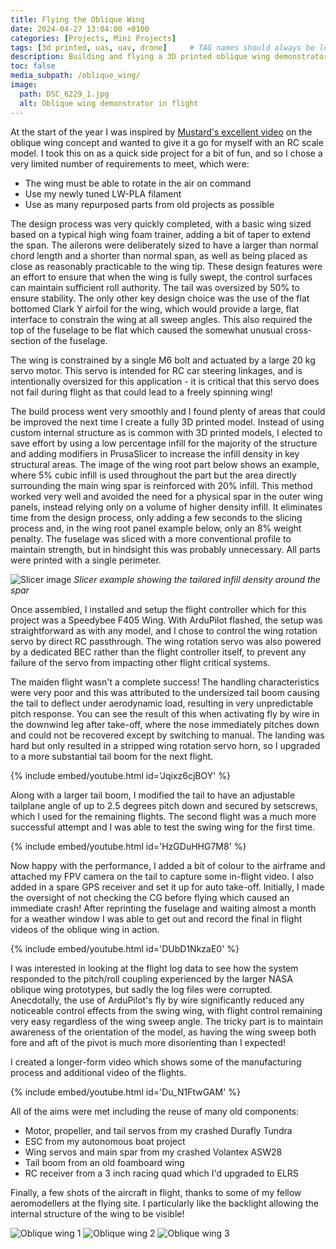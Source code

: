 ```yaml
---
title: Flying the Oblique Wing
date: 2024-04-27 13:04:00 +0100
categories: [Projects, Mini Projects]
tags: [3d printed, uas, uav, drone]     # TAG names should always be lowercase
description: Building and flying a 3D printed oblique wing demonstrator
toc: false
media_subpath: /oblique_wing/
image:
  path: DSC_6229_1.jpg
  alt: Oblique wing demonstrator in flight
---
```

At the start of the year I was inspired by [Mustard's excellent video](https://www.youtube.com/watch?v=C_dNt4UEVZQ) on the oblique wing concept and wanted to give it a go for myself with an RC scale model. I took this on as a quick side project for a bit of fun, and so I chose a very limited number of requirements to meet, which were:

- The wing must be able to rotate in the air on command
- Use my newly tuned LW-PLA filament
- Use as many repurposed parts from old projects as possible

The design process was very quickly completed, with a basic wing sized based on a typical high wing foam trainer, adding a bit of taper to extend the span. The ailerons were deliberately sized to have a larger than normal chord length and a shorter than normal span, as well as being placed as close as reasonably practicable to the wing tip. These design features were an effort to ensure that when the wing is fully swept, the control surfaces can maintain sufficient roll authority. The tail was oversized by 50% to ensure stability. The only other key design choice was the use of the flat bottomed Clark Y airfoil for the wing, which would provide a large, flat interface to constrain the wing at all sweep angles. This also required the top of the fuselage to be flat which caused the somewhat unusual cross-section of the fuselage.

The wing is constrained by a single M6 bolt and actuated by a large 20 kg servo motor. This servo is intended for RC car steering linkages, and is intentionally oversized for this application - it is critical that this servo does not fail during flight as that could lead to a freely spinning wing!

The build process went very smoothly and I found plenty of areas that could be improved the next time I create a fully 3D printed model. Instead of using custom internal structure as is common with 3D printed models, I elected to save effort by using a low percentage infill for the majority of the structure and adding modifiers in PrusaSlicer to increase the infill density in key structural areas. The image of the wing root part below shows an example, where 5% cubic infill is used throughout the part but the area directly surrounding the main wing spar is reinforced with 20% infill. This method worked very well and avoided the need for a physical spar in the outer wing panels, instead relying only on a volume of higher density infill. It eliminates time from the design process, only adding a few seconds to the slicing process and, in the wing root panel example below, only an 8% weight penalty. The fuselage was sliced with a more conventional profile to maintain strength, but in hindsight this was probably unnecessary. All parts were printed with a single perimeter.

![Slicer image](image.png)
_Slicer example showing the tailored infill density around the spar_

Once assembled, I installed and setup the flight controller which for this project was a Speedybee F405 Wing. With ArduPilot flashed, the setup was straightforward as with any model, and I chose to control the wing rotation servo by direct RC passthrough. The wing rotation servo was also powered by a dedicated BEC rather than the flight controller itself, to prevent any failure of the servo from impacting other flight critical systems.

The maiden flight wasn't a complete success! The handling characteristics were very poor and this was attributed to the undersized tail boom causing the tail to deflect under aerodynamic load, resulting in very unpredictable pitch response. You can see the result of this when activating fly by wire in the downwind leg after take-off, where the nose immediately pitches down and could not be recovered except by switching to manual. The landing was hard but only resulted in a stripped wing rotation servo horn, so I upgraded to a more substantial tail boom for the next flight.

{% include embed/youtube.html id='Jqixz6cjBOY' %}

Along with a larger tail boom, I modified the tail to have an adjustable tailplane angle of up to 2.5 degrees pitch down and secured by setscrews, which I used for the remaining flights. The second flight was a much more successful attempt and I was able to test the swing wing for the first time.

{% include embed/youtube.html id='HzGDuHHG7M8' %}

Now happy with the performance, I added a bit of colour to the airframe and attached my FPV camera on the tail to capture some in-flight video. I also added in a spare GPS receiver and set it up for auto take-off. Initially, I made the oversight of not checking the CG before flying which caused an immediate crash! After reprinting the fuselage and waiting almost a month for a weather window I was able to get out and record the final in flight videos of the oblique wing in action.

{% include embed/youtube.html id='DUbD1NkzaE0' %}

I was interested in looking at the flight log data to see how the system responded to the pitch/roll coupling experienced by the larger NASA oblique wing prototypes, but sadly the log files were corrupted. Anecdotally, the use of ArduPilot's fly by wire significantly reduced any noticeable control effects from the swing wing, with flight control remaining very easy regardless of the wing sweep angle. The tricky part is to maintain awareness of the orientation of the model, as having the wing sweep both fore and aft of the pivot is much more disorienting than I expected!

I created a longer-form video which shows some of the manufacturing process and additional video of the flights.
 
{% include embed/youtube.html id='Du_N1FtwGAM' %}

All of the aims were met including the reuse of many old components:

- Motor, propeller, and tail servos from my crashed Durafly Tundra
- ESC from my autonomous boat project
- Wing servos and main spar from my crashed Volantex ASW28
- Tail boom from an old foamboard wing
- RC receiver from a 3 inch racing quad which I'd upgraded to ELRS

Finally, a few shots of the aircraft in flight, thanks to some of my fellow aeromodellers at the flying site. I particularly like the backlight allowing the internal structure of the wing to be visible!

![Oblique wing 1](DSC_6228.jpg)
![Oblique wing 2](DSC_6229_1.jpg)
![Oblique wing 3](DSC_6230_1.jpg)
